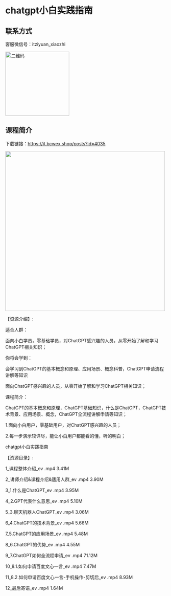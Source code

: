 # chatgpt小白实践指南

## 联系方式

客服微信号：itziyuan_xiaozhi

<img src="https://ziyuanyun.oss-cn-guangzhou.aliyuncs.com/common/20240614073449/666b82192834a.jpg" width="200" height="200" alt="二维码">

## 课程简介

下载链接：https://it.bcwex.shop/posts?id=4035

<img src="https://ziyuanyun.oss-cn-guangzhou.aliyuncs.com/yun/20240515185557/664494bd4fcee.jpg" width="500" alt="">

  【资源介绍】:

 适合人群：

 面向小白学员，零基础学员，对ChatGPT感兴趣的人员，从零开始了解和学习ChatGPT相关知识；

 你将会学到：

 会学习到ChatGPT的基本概念和原理、应用场景、概念科普，ChatGPT申请流程讲解等知识

 面向ChatGPT感兴趣的人员，从零开始了解和学习ChatGPT相关知识；

 课程简介：

 ChatGPT的基本概念和原理，ChatGPT基础知识，什么是ChatGPT，ChatGPT技术背景、应用场景、概念，ChatGPT全流程讲解申请等知识；

 1.面向小白用户，零基础用户，对ChatGPT感兴趣的人员；

 2.每一步演示较详尽，能让小白用户都能看的懂，听的明白；

 chatgpt小白实践指南



 【资源目录】:

 1_课程整体介绍_ev .mp4 3.41M

 2_讲师介绍&amp;课程介绍&amp;适用人群_ev .mp4 3.90M

 3_1.什么是ChatGPT_ev .mp4 3.95M

 4_2.GPT代表什么意思_ev .mp4 5.10M

 5_3.聊天机器人ChatGPT_ev .mp4 3.06M

 6_4.ChatGPT的技术背景_ev .mp4 5.66M

 7_5.ChatGPT的应用场景_ev .mp4 5.48M

 8_6.ChatGPT的优势_ev .mp4 4.55M

 9_7.ChatGPT如何全流程申请_ev .mp4 71.12M

 10_8.1.如何申请百度文心一言_ev .mp4 7.47M

 11_8.2.如何申请百度文心一言-手机操作-剪切后_ev .mp4 8.93M

 12_最后寄语_ev .mp4 1.64M

 &nbsp;

  